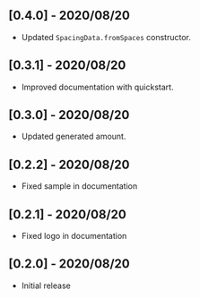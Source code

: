 ## [0.4.0] - 2020/08/20

* Updated `SpacingData.fromSpaces` constructor.

## [0.3.1] - 2020/08/20

* Improved documentation with quickstart.

## [0.3.0] - 2020/08/20

* Updated generated amount.

## [0.2.2] - 2020/08/20

* Fixed sample in documentation

## [0.2.1] - 2020/08/20

* Fixed logo in documentation

## [0.2.0] - 2020/08/20

* Initial release
